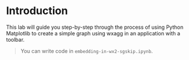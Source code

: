 # Introduction

This lab will guide you step-by-step through the process of using Python Matplotlib to create a simple graph using wxagg in an application with a toolbar.

> You can write code in `embedding-in-wx2-sgskip.ipynb`.

